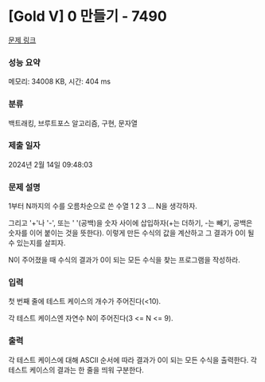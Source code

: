 # [Gold V] 0 만들기 - 7490 

[문제 링크](https://www.acmicpc.net/problem/7490) 

### 성능 요약

메모리: 34008 KB, 시간: 404 ms

### 분류

백트래킹, 브루트포스 알고리즘, 구현, 문자열

### 제출 일자

2024년 2월 14일 09:48:03

### 문제 설명

<p>1부터 N까지의 수를 오름차순으로 쓴 수열 1 2 3 ... N을 생각하자.</p>

<p>그리고 '+'나 '-', 또는 ' '(공백)을 숫자 사이에 삽입하자(+는 더하기, -는 빼기, 공백은 숫자를 이어 붙이는 것을 뜻한다). 이렇게 만든 수식의 값을 계산하고 그 결과가 0이 될 수 있는지를 살피자.</p>

<p>N이 주어졌을 때 수식의 결과가 0이 되는 모든 수식을 찾는 프로그램을 작성하라.</p>

### 입력 

 <p>첫 번째 줄에 테스트 케이스의 개수가 주어진다(<10).</p>

<p>각 테스트 케이스엔 자연수 N이 주어진다(3 <= N <= 9).</p>

### 출력 

 <p>각 테스트 케이스에 대해 ASCII 순서에 따라 결과가 0이 되는 모든 수식을 출력한다. 각 테스트 케이스의 결과는 한 줄을 띄워 구분한다.</p>

